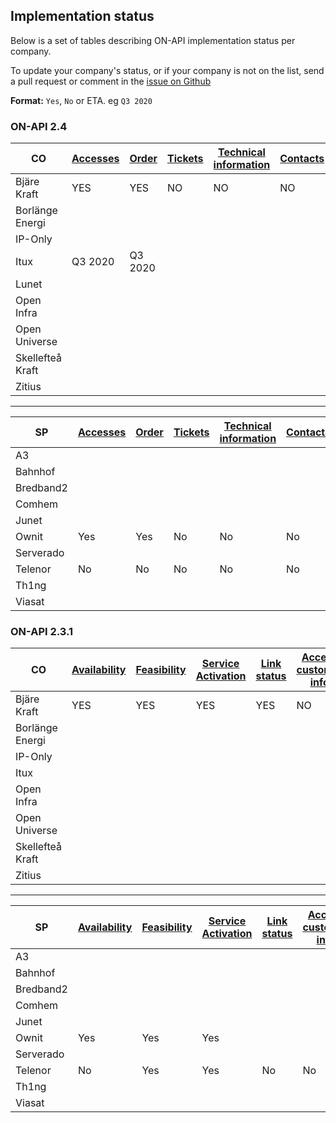 ## Implementation status

Below is a set of tables describing ON-API implementation status per company.

To update your company's status, or if your company is not on the list, send a pull request or comment in the [issue on Github](https://github.com/on-api/on-api/issues/6)

**Format:** `Yes`, `No` or ETA. eg `Q3 2020`


### ON-API 2.4

| CO                | [Accesses](2.4.0/spec/accesses.md) | [Order](2.4.0/spec/orders.md) | [Tickets](2.4.0/spec/tickets.md) | [Technical information](2.4.0/spec/technical_info.md) | [Contacts](2.4.0/spec/contacts.md) | [Subscriptions](2.4.0/spec/subscriptions.md) | [Invoice Specification](2.4.0/spec/invoice_specification.md) | [Web portal](2.4.0/spec/web_portal.md) |
|-------------------|------------------------------------|-------------------------------|----------------------------------|-------------------------------------------------------|------------------------------------|----------------------------------------------|--------------------------------------------------------------|---------------------------------|
|Bjäre Kraft        | YES                                | YES                           | NO                               | NO                                                    | NO                                 |  NO                                          | NO                                                           | YES                             |
|Borlänge Energi    | | | | | | | | |
|IP-Only| | | | | | | | |
|Itux|Q3 2020|Q3 2020| | | | | | |
|Lunet| | | | | | | | |
|Open Infra| | | | | | | | |
|Open Universe| | | | | | | | |
|Skellefteå Kraft| | | | | | | | |
|Zitius| | | | | | | | |

---

| SP                | [Accesses](2.4.0/spec/accesses.md) | [Order](2.4.0/spec/orders.md) | [Tickets](2.4.0/spec/tickets.md) | [Technical information](2.4.0/spec/technical_info.md) | [Contacts](2.4.0/spec/contacts.md) | [Subscriptions](2.4.0/spec/subscriptions.md) | [Invoice Specification](2.4.0/spec/invoice_specification.md) | [Web portal](2.4.0/spec/web_portal.md) |
|-------------------|------------------------------------|-------------------------------|----------------------------------|-------------------------------------------------------|------------------------------------|----------------------------------------------|--------------------------------------------------------------|---------------------------------|
|A3 | | | | | | | | |
|Bahnhof| | | | | | | | |
|Bredband2| | | | | | | | |
|Comhem| | | | | | | | |
|Junet| | | | | | | | |
|Ownit|Yes|Yes|No|No|No|No|No| |
|Serverado| | | | | | | | |
|Telenor|No|No|No|No|No|No|No| |
|Th1ng| | | | | | | | |
|Viasat| | | | | | | | |

### ON-API 2.3.1

| CO                | [Availability](2.3.1/availability.md) | [Feasibility](2.3.1/feasibility.md) | [Service Activation](2.3.1/service_activation.md) | [Link status](2.3.1/fm_linkstatus.md) | [Access customer info](2.3.1/access_customer_info.md) | [CO Active services](2.3.1/co_active_services.md) | [Web portal](2.3.1/web_portal.md) |
|-------------------|---------------------------------------|-------------------------------------|---------------------------------------------------|---------------------------------------|-------------------------------------------------------|---------------------------------------------------|-----------------------------------|
|Bjäre Kraft        | YES                                   | YES                                 | YES                                               | YES                                   | NO                                                    | YES                                               | YES                               |
|Borlänge Energi| | | | | | | |
|IP-Only| | | | | | | | |
|Itux| | | | | | | |
|Open Infra| | | | | | | |
|Open Universe| | | | | | | |
|Skellefteå Kraft| | | | | | | |
|Zitius| | | | | | | |

---

| SP                | [Availability](2.3.1/availability.md) | [Feasibility](2.3.1/feasibility.md) | [Service Activation](2.3.1/service_activation.md) | [Link status](2.3.1/fm_linkstatus.md) | [Access customer info](2.3.1/access_customer_info.md) | [CO Active services](2.3.1/co_active_services.md) | [Web portal](2.3.1/web_portal.md) |
|-------------------|---------------------------------------|-------------------------------------|---------------------------------------------------|---------------------------------------|-------------------------------------------------------|---------------------------------------------------|-----------------------------------|
|A3| | | | | | | |
|Bahnhof| | | | | | | |
|Bredband2| | | | | | | |
|Comhem| | | | | | | |
|Junet| | | | | | | |
|Ownit|Yes|Yes|Yes| | | | |
|Serverado| | | | | | | |
|Telenor|No|Yes|Yes|No|No|No|No
|Th1ng| | | | | | | |
|Viasat| | | | | | | |
